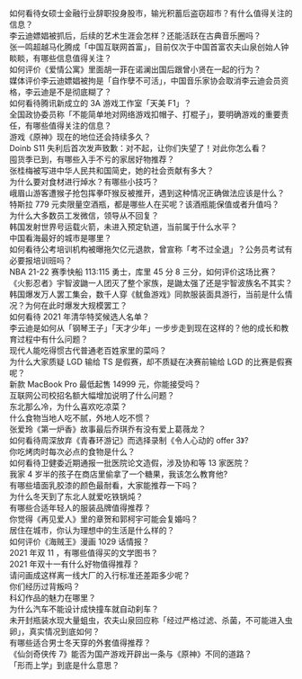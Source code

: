 如何看待女硕士金融行业辞职投身股市，输光积蓄后盗窃超市？有什么值得关注的信息？  
李云迪嫖娼被抓后，后续的艺术生涯会怎样？还能活跃在古典音乐圈吗？  
张一鸣超越马化腾成「中国互联网首富」，目前仅次于中国首富农夫山泉创始人钟睒睒，有哪些信息值得关注？  
如何评价《爱情公寓》里面胡一菲在诺澜出国后跟曾小贤在一起的行为？  
媒体评价李云迪嫖娼被拘是「自作孽不可活」，中国音乐家协会取消李云迪会员资格，李云迪是不是彻底糊了？  
如何看待腾讯新成立的 3A 游戏工作室「天美 F1」？  
全国政协委员称「不能简单地对网络游戏扣帽子、打棍子」，要明确游戏的重要责任，有哪些值得关注的信息？  
游戏《原神》现在的地位还会持续多久？  
Doinb S11 失利后首次发声致歉：对不起，让你们失望了！对此你怎么看？  
囤货季已到，有哪些入手不亏的家居好物推荐？  
张桂梅被写进中华人民共和国简史，她的社会贡献有多大？  
为什么要对食材进行焯水？有哪些小技巧？  
峨眉山游客遭猴子抢包挥拳吓猴反被推开，遇到这种情况正确做法应该是什么？  
特斯拉 779 元卖限量空酒瓶，都是哪些人在买呢？该酒瓶能保值或者升值吗？  
为什么大多数员工发微信，领导从不回复？  
韩国发射世界号运载火箭，未进入预定轨道，当前属于什么水平？  
中国看海最好的城市是哪里？  
如何看待公考培训机构被曝拖欠亿元退款，曾宣称「考不过全退」？公务员考试有必要报培训班吗？  
NBA 21-22 赛季快船 113:115 勇士，库里 45 分 8 三分，如何评价这场比赛？  
《火影忍者》宇智波鼬一人团灭了整个家族，是鼬太强了还是宇智波族名不其实？  
韩国爆发万人罢工集会，数千人穿《鱿鱼游戏》同款服装面具游行，当前是什么情况？为何在此时爆发大规模罢工？  
如何看待 2021 年清华特奖候选人名单？  
李云迪是如何从「钢琴王子」「天才少年」一步步走到现在这样的？他的成长和教育过程中有什么问题？  
现代人能吃得惯古代普通老百姓家里的菜吗？  
为什么大家质疑 LGD 输给 TS 是假赛，却不质疑在决赛前输给 LGD 的比赛是假赛呢？  
新款 MacBook Pro 最低起售 14999 元，你能接受吗？  
互联网公司校招名额大幅增加说明了什么问题？  
东北那么冷，为什么喜欢吃凉菜？  
什么食物当地人吃不腻，外地人吃不惯？  
张爱玲《第一炉香》故事最后乔琪乔有没有爱上葛薇龙？  
如何看待周深放弃《青春环游记》而选择录制《令人心动的 offer 3》?  
你吃烤肉时每次必点的食物是什么？  
如何看待卫健委近期通报一批医院论文造假，涉及协和等 13 家医院？  
我家 4 岁半的孩子在商店里偷拿了一个糖果，我该怎么教育他?  
有哪些墙面乳胶漆的颜色最耐看，大家能推荐一下吗？  
为什么冬天到了东北人就爱吃铁锅炖？  
有哪些合适年轻人的服装品牌值得推荐？  
你觉得《再见爱人》里的章贺和郭柯宇可能会复婚吗？  
居住在城市，你认为理想中的生活是什么样的？  
如何评价《海贼王》漫画 1029 话情报？  
2021 年双 11 ，有哪些值得买的文学图书？  
2021 年双十一有什么好物值得推荐？  
请问画成这样离一线大厂的入行标准还差距多少呢？  
你们经历过背叛吗？  
科幻作品的魅力在哪里？  
为什么汽车不能设计成快撞车就自动刹车？  
未开封瓶装水现大量蛆虫，农夫山泉回应称「经过严格过滤、杀菌，不可能进入虫卵」，真实情况到底如何？  
有哪些适合男士冬天穿的外套值得推荐？  
《仙剑奇侠传 7》能否为国产游戏开辟出一条与《原神》不同的道路？  
「形而上学」到底是什么意思？  
